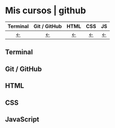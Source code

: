 # Mis cursos | github
|  Terminal | Git / GitHub | HTML | CSS  | JS  |
| :------------: | :------------: | :------------: | :------------: | :------------: |
| [←](https://leito2.github.io/webs%20cursos/terminal/index.htm "←") |  [←](https://leito2.github.io/ "←") | [←](https://leito2.github.io/ "←")  |  [←](https://leito2.github.io/ "←") | [←](https://leito2.github.io/ "←")  |  |
## Terminal
## Git / GitHub
## HTML
## CSS
## JavaScript
